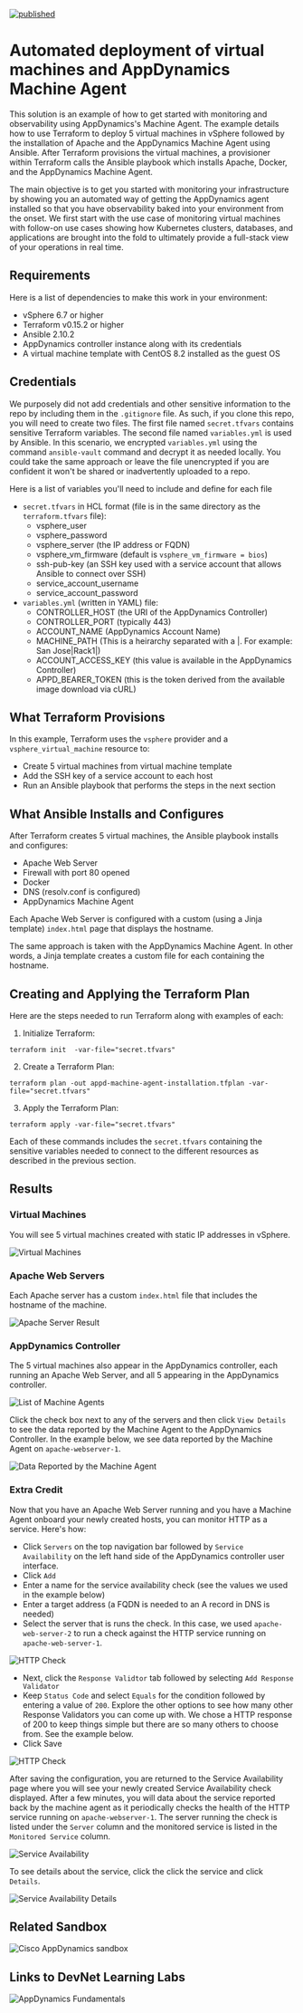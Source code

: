 [![published](https://static.production.devnetcloud.com/codeexchange/assets/images/devnet-published.svg)](https://developer.cisco.com/codeexchange/github/repo/CiscoDevNet/appd-machine-agent-installation)

# Automated deployment of virtual machines and AppDynamics Machine Agent
 This solution is an example of how to get started with monitoring and observability using AppDynamics's Machine Agent. The example details how to use Terraform to deploy 5 virtual machines in vSphere followed by the installation of Apache and the AppDynamics Machine Agent using Ansible. After Terraform provisions the virtual machines, a provisioner within Terraform calls the Ansible playbook which installs Apache, Docker, and the AppDynamics Machine Agent.

The main objective is to get you started with monitoring your infrastructure by showing you an automated way of getting the AppDynamics agent installed so that you have observability baked into your environment from the onset. We first start with the use case of monitoring virtual machines with follow-on use cases showing how Kubernetes clusters, databases, and applications are brought into the fold to ultimately provide a full-stack view of your operations in real time.

## Requirements

Here is a list of dependencies to make this work in your environment:

- vSphere 6.7 or higher
- Terraform v0.15.2 or higher
- Ansible 2.10.2
- AppDynamics controller instance along with its credentials
- A virtual machine template with CentOS 8.2 installed as the guest OS

## Credentials

We purposely did not add credentials and other sensitive information to the repo by including them in the `.gitignore` file. As such, if you clone this repo, you will need to create two files. The first file named `secret.tfvars` contains sensitive Terraform variables. The second file named `variables.yml` is used by Ansible. In this scenario, we encrypted `variables.yml` using the command `ansible-vault` command and decrypt it as needed locally. You could take the same approach or leave the file unencrypted if you are confident it won't be shared or inadvertently uploaded to a repo.

Here is a list of variables you'll need to include and define for each file

- `secret.tfvars` in HCL format (file is in the same directory as the `terraform.tfvars` file):
  - vsphere_user
  - vsphere_password
  - vsphere_server (the IP address or FQDN)
  - vsphere_vm_firmware (default is `vsphere_vm_firmware = bios`)
  - ssh-pub-key (an SSH key used with a service account that allows Ansible to connect over SSH)
  - service_account_username
  - service_account_password
- `variables.yml` (written in YAML) file:
  - CONTROLLER_HOST (the URI of the AppDynamics Controller)
  - CONTROLLER_PORT (typically 443)
  - ACCOUNT_NAME (AppDynamics Account Name)
  - MACHINE_PATH (This is a heirarchy separated with a |. For example: San Jose|Rack1|)
  - ACCOUNT_ACCESS_KEY (this value is available in the AppDynamics Controller)
  - APPD_BEARER_TOKEN (this is the token derived from the available image download via cURL)


## What Terraform Provisions

In this example, Terraform uses the `vsphere` provider and a `vsphere_virtual_machine` resource to:

- Create 5 virtual machines from virtual machine template
- Add the SSH key of a service account to each host
- Run an Ansible playbook that performs the steps in the next section

## What Ansible Installs and Configures

After Terraform creates 5 virtual machines, the Ansible playbook installs and configures:

- Apache Web Server
- Firewall with port 80 opened
- Docker
- DNS (resolv.conf is configured)
- AppDynamics Machine Agent

Each Apache Web Server is configured with a custom (using a Jinja template) `index.html` page that displays the hostname.

The same approach is taken with the AppDynamics Machine Agent. In other words, a Jinja template creates a custom file for each containing the hostname.

## Creating and Applying the Terraform Plan

Here are the steps needed to run Terraform along with examples of each:

1. Initialize Terraform:
    
`terraform init  -var-file="secret.tfvars"`

2. Create a Terraform Plan:

`terraform plan -out appd-machine-agent-installation.tfplan -var-file="secret.tfvars"`

3. Apply the Terraform Plan:

`terraform apply -var-file="secret.tfvars"`

Each of these commands includes the `secret.tfvars` containing the sensitive variables needed to connect to the different resources as described in the previous section.

## Results

### Virtual Machines

You will see 5 virtual machines created with static IP addresses in vSphere.

![Virtual Machines](images/vsphere-virtual-machines.png)

### Apache Web Servers

Each Apache server has a custom `index.html` file that includes the hostname of the machine.

![Apache Server Result](images/apache-server-result.png)

### AppDynamics Controller

The 5 virtual machines also appear in the AppDynamics controller, each running an Apache Web Server, and all 5 appearing in the AppDynamics controller.



![List of Machine Agents](images/appd-machine-agents.png)

Click the check box next to any of the servers and then click `View Details` to see the data reported by the Machine Agent to the AppDynamics Controller. In the example below, we see data reported by the Machine Agent on `apache-webserver-1`.

![Data Reported by the Machine Agent](images/appd-web-server-1.png)

### Extra Credit

Now that you have an Apache Web Server running and you have a Machine Agent onboard your newly created hosts, you can monitor HTTP as a service. Here's how:

- Click `Servers` on the top navigation bar followed by `Service Availability` on the left hand side of the AppDynamics controller user interface.
- Click `Add`
- Enter a name for the service availability check (see the values we used in the example below)
- Enter a target address (a FQDN is needed to an A record in DNS is needed)
- Select the server that is runs the check. In this case, we used `apache-web-server-2` to run a check against the HTTP service running on `apache-web-server-1`.

![HTTP Check](images/add-service-monitoring-page-1.png)

- Next, click the `Response Validtor` tab followed by selecting `Add Response Validator`
- Keep `Status Code` and select `Equals` for the condition followed by entering a value of `200`. Explore the other options to see how many other Response Validators you can come up with. We chose a HTTP response of 200 to keep things simple but there are so many others to choose from. See the example below.
- Click Save

![HTTP Check](images/add-service-monitoring-page-2.png)

After saving the configuration, you are returned to the Service Availability page where you will see your newly created Service Availability check displayed. After a few minutes, you will data about the service reported back by the machine agent as it periodically checks the health of the HTTP service running on `apache-webserver-1`. The server running the check is listed under the `Server` column and the monitored service is listed in the `Monitored Service` column.

![Service Availability](images/appd-service-availability.png)

To see details about the service, click the click the service and click `Details`.

![Service Availability Details](images/appd-service-availability-details.png)

## Related Sandbox

![Cisco AppDynamics sandbox](https://devnetsandbox.cisco.com/RM/Diagram/Index/9e056219-ab84-4741-9485-de3d3446caf2?diagramType=Topology)

## Links to DevNet Learning Labs

![AppDynamics Fundamentals](https://developer.cisco.com/learning/modules/appdynamics-fundamentals)
